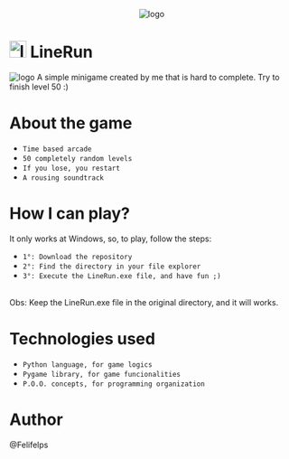 <p align="center">
  <img alt="logo" src="https://user-images.githubusercontent.com/101474098/220374259-be74381d-23ac-43f4-8130-9823a50fa1f3.png">
</p>

<h1> 
  <img alt="logo" src="https://user-images.githubusercontent.com/101474098/220375305-5277d05b-7cd9-4b0b-9978-e79385762614.png" width="30px" height="30px"> 
  LineRun 
</h1>

<img alt="logo" src="https://img.shields.io/badge/Version-1.0-green">
A simple minigame created by me that is hard to complete. Try to finish level 50 :) 
<br>

# About the game

- `Time based arcade`
- `50 completely random levels`
- `If you lose, you restart`
- `A rousing soundtrack`

# How I can play?
It only works at Windows, so, to play, follow the steps:

- `1°: Download the repository`
- `2°: Find the directory in your file explorer`
- `3°: Execute the LineRun.exe file, and have fun ;)`
<br>
Obs: Keep the LineRun.exe file in the original directory, and it will works.

# Technologies used

- `Python language, for game logics`
- `Pygame library, for game funcionalities`
- `P.O.O. concepts, for programming organization`

# Author

@Felifelps

